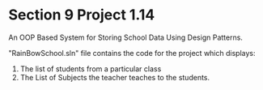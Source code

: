 # Section 9 Project 1.14
An OOP Based System for Storing School Data Using Design Patterns.

"RainBowSchool.sln" file contains the code for the project which displays:
1. The list of students from a particular class
2. The List of Subjects the teacher teaches to the students.
